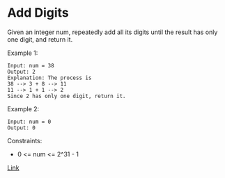 # Add Digits #
Given an integer num, repeatedly add all its digits until the result has only one digit, and return it.

Example 1:
```
Input: num = 38
Output: 2
Explanation: The process is
38 --> 3 + 8 --> 11
11 --> 1 + 1 --> 2 
Since 2 has only one digit, return it.
```

Example 2:
```
Input: num = 0
Output: 0
```

Constraints:

- 0 <= num <= 2^31 - 1

[Link](https://leetcode.com/problems/add-digits/)

